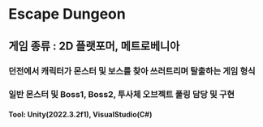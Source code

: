 # Escape Dungeon

## 게임 종류 : 2D 플랫포머, 메트로베니아


### 던전에서 캐릭터가 몬스터 및 보스를 찾아 쓰러트리며 탈출하는 게임 형식

### 일반 몬스터 및 Boss1, Boss2, 투사체 오브젝트 풀링 담당 및 구현

#### Tool: Unity(2022.3.2f1), VisualStudio(C#)
